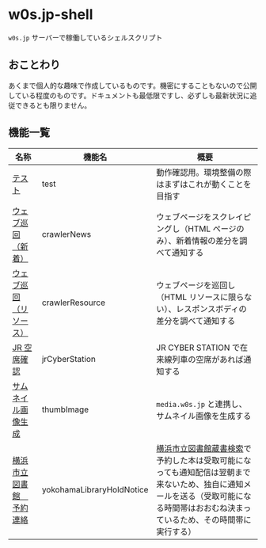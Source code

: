 # w0s.jp-shell

`w0s.jp` サーバーで稼働しているシェルスクリプト

## おことわり

あくまで個人的な趣味で作成しているものです。機密にすることもないので公開している程度のものです。ドキュメントも最低限ですし、必ずしも最新状況に追従できるとも限りません。

## 機能一覧

| 名称                                                                        | 機能名                    | 概要                                                                                                                                                                                                                                                |
| --------------------------------------------------------------------------- | ------------------------- | --------------------------------------------------------------------------------------------------------------------------------------------------------------------------------------------------------------------------------------------------- |
| [テスト](node/src/component/test.ts)                                        | test                      | 動作確認用。環境整備の際はまずはこれが動くことを目指す                                                                                                                                                                                              |
| [ウェブ巡回（新着）](node/src/component/crawlerNews.ts)                     | crawlerNews               | ウェブページをスクレイピングし（HTML ページのみ）、新着情報の差分を調べて通知する                                                                                                                                                                   |
| [ウェブ巡回（リソース）](node/src/component/crawlerResource.ts)             | crawlerResource           | ウェブページを巡回し（HTML リソースに限らない）、レスポンスボディの差分を調べて通知する                                                                                                                                                             |
| [JR 空席確認](node/src/component/jrCyberStation.ts)                         | jrCyberStation            | JR CYBER STATION で在来線列車の空席があれば通知する                                                                                                                                                                                                 |
| [サムネイル画像生成](node/src/component/thumbImage.ts)                      | thumbImage                | `media.w0s.jp` と連携し、サムネイル画像を生成する                                                                                                                                                                                                   |
| [横浜市立図書館　予約連絡](node/src/component/yokohamaLibraryHoldNotice.ts) | yokohamaLibraryHoldNotice | [横浜市立図書館蔵書検索](https://opac.lib.city.yokohama.lg.jp/winj/opac/top.do?lang=ja)で予約した本は受取可能になっても通知配信は翌朝まで来ないため、独自に通知メールを送る（受取可能になる時間帯はおおむね決まっているため、その時間帯に実行する） |
